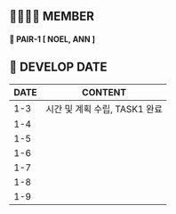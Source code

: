 ## 👨‍👩‍👧‍👦 MEMBER
#### 🐸 PAIR-1 [ NOEL, ANN ]

## 📆 DEVELOP DATE

|DATE   | CONTENT  |
|---|---|
|1-3   |시간 및 계획 수립, TASK1 완료   |
|1-4   |   |
|1-5   |   |
|1-6   |   |
|1-7   |   |
|1-8   |   |
|1-9   |   |
